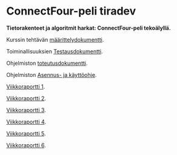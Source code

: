 # ConnectFour-peli tiradev
**Tietorakenteet ja algoritmit harkat: ConnectFour-peli tekoälyllä.**



Kurssin tehtävän [määrittelydokumentti](https://github.com/melting8snowman/tiradev/blob/main/documents/määrittelydokumentti.md).

Toiminallisuuksien [Testausdokumentti](https://github.com/melting8snowman/tiradev/blob/main/documents/testausdokumentti.md).

Ohjelmiston [toteutusdokumentti](https://github.com/melting8snowman/tiradev/blob/main/documents/toteutusdokumentti.md).

Ohjelmiston [Asennus- ja käyttöohje](https://github.com/melting8snowman/tiradev/blob/main/documents/käyttöohje.md).

[Viikkoraportti 1](https://github.com/melting8snowman/tiradev/blob/main/documents/viikkoraportti1.md).

[Viikkoraportti 2](https://github.com/melting8snowman/tiradev/blob/main/documents/viikkoraportti2.md).

[Viikkoraportti 3](https://github.com/melting8snowman/tiradev/blob/main/documents/viikkoraportti3.md).

[Viikkoraportti 4](https://github.com/melting8snowman/tiradev/blob/main/documents/viikkoraportti4.md).

[Viikkoraportti 5](https://github.com/melting8snowman/tiradev/blob/main/documents/viikkoraportti5.md).

[Viikkoraportti 6](https://github.com/melting8snowman/tiradev/blob/main/documents/viikkoraportti6.md).
